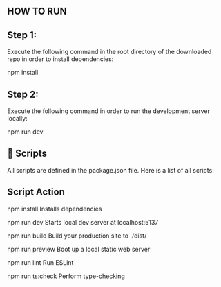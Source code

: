 ## HOW TO RUN ##

## Step 1: ##

Execute the following command in the root directory of the downloaded repo in order to install dependencies:

npm install

## Step 2: ##

Execute the following command in order to run the development server locally:

npm run dev

## 📜 Scripts ##
All scripts are defined in the package.json file. Here is a list of all scripts:

## Script	Action ##

npm install	Installs dependencies

npm run dev	Starts local dev server at localhost:5137

npm run build	Build your production site to ./dist/

npm run preview	Boot up a local static web server

npm run lint	Run ESLint

npm run ts:check	Perform type-checking
